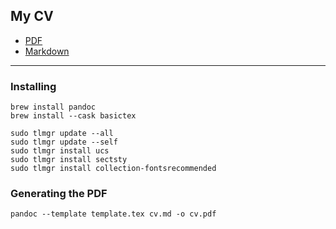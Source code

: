 ## My CV

- [PDF](https://mb21.github.io/cv/cv.pdf)
- [Markdown](cv.md)

---

### Installing

    brew install pandoc
    brew install --cask basictex

    sudo tlmgr update --all
    sudo tlmgr update --self
    sudo tlmgr install ucs
    sudo tlmgr install sectsty
    sudo tlmgr install collection-fontsrecommended

### Generating the PDF

    pandoc --template template.tex cv.md -o cv.pdf
